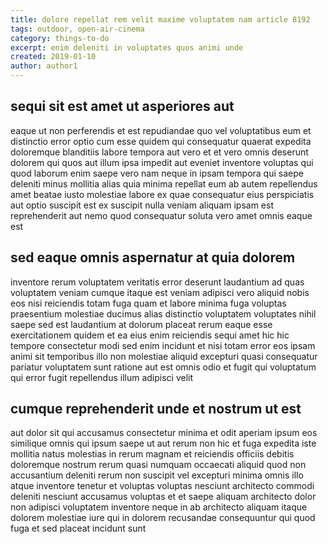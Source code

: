 ```yaml
---
title: dolore repellat rem velit maxime voluptatem nam article 8192
tags: outdoor, open-air-cinema
category: things-to-do
excerpt: enim deleniti in voluptates quos animi unde
created: 2019-01-10
author: author1
---
```


## sequi sit est amet ut asperiores aut

eaque ut non perferendis et est repudiandae quo vel voluptatibus eum et distinctio error optio cum esse quidem qui consequatur quaerat expedita doloremque blanditiis labore tempora aut vero et et vero omnis deserunt dolorem qui quos aut illum ipsa impedit aut eveniet inventore voluptas qui quod laborum enim saepe vero nam neque in ipsam tempora qui saepe deleniti minus mollitia alias quia minima repellat eum ab autem repellendus amet beatae iusto molestiae labore ex quae consequatur eius perspiciatis aut optio suscipit est ex suscipit nulla veniam aliquam ipsam est reprehenderit aut nemo quod consequatur soluta vero amet omnis eaque est

## sed eaque omnis aspernatur at quia dolorem

inventore rerum voluptatem veritatis error deserunt laudantium ad quas voluptatem veniam cumque itaque est veniam adipisci vero aliquid nobis eos nisi reiciendis totam fuga quam et labore minima fuga voluptas praesentium molestiae ducimus alias distinctio voluptatem voluptates nihil saepe sed est laudantium at dolorum placeat rerum eaque esse exercitationem quidem et ea eius enim reiciendis sequi amet hic hic tempore consectetur modi sed enim incidunt et nisi totam error eos ipsam animi sit temporibus illo non molestiae aliquid excepturi quasi consequatur pariatur voluptatem sunt ratione aut est omnis odio et fugit qui voluptatum qui error fugit repellendus illum adipisci velit

## cumque reprehenderit unde et nostrum ut est

aut dolor sit qui accusamus consectetur minima et odit aperiam ipsum eos similique omnis qui ipsum saepe ut aut rerum non hic et fuga expedita iste mollitia natus molestias in rerum magnam et reiciendis officiis debitis doloremque nostrum rerum quasi numquam occaecati aliquid quod non accusantium deleniti rerum non suscipit vel excepturi minima omnis illo atque inventore tenetur et voluptas voluptas nesciunt architecto commodi deleniti nesciunt accusamus voluptas et et saepe aliquam architecto dolor non adipisci voluptatem inventore neque in ab architecto aliquam itaque dolorem molestiae iure qui in dolorem recusandae consequuntur qui quod fuga et sed placeat incidunt sunt
